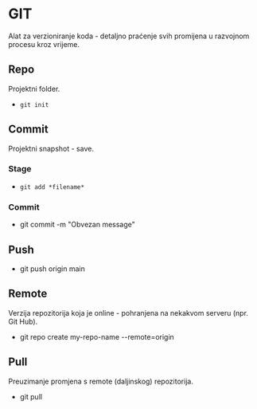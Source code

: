 # GIT
Alat za verzioniranje koda - detaljno praćenje svih promijena u 
razvojnom procesu kroz vrijeme.

## Repo
Projektni folder.
- `git init`

## Commit
Projektni snapshot - save.

### Stage
- `git add *filename*`

### Commit
- git commit -m "Obvezan message"

## Push 
- git push origin main

## Remote
Verzija repozitorija koja je online - pohranjena na nekakvom serveru (npr. Git Hub).
- git repo create my-repo-name --remote=origin

## Pull
Preuzimanje promjena s remote (daljinskog) repozitorija.
- git pull
